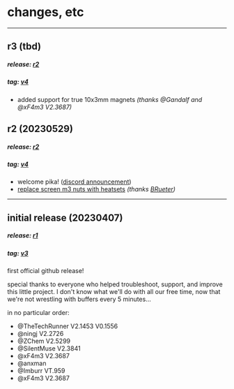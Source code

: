 # changes, etc
---

## r3 (tbd)
##### release: [r2](https://github.com/geoffrey-young/pika-filament-buffer/releases/tag/r3)
##### tag: [v4](https://github.com/geoffrey-young/pika-filament-buffer/releases/tag/v5)

- added support for true 10x3mm magnets *(thanks @Gandalf and @xF4m3 V2.3687)*


## r2 (20230529)
##### release: [r2](https://github.com/geoffrey-young/pika-filament-buffer/releases/tag/r2)
##### tag: [v4](https://github.com/geoffrey-young/pika-filament-buffer/releases/tag/v4)

- welcome pika! ([discord announcement](https://discord.com/channels/460117602945990666/909743915475816458/1102319721040334949))
- [replace screen m3 nuts with heatsets](https://github.com/geoffrey-young/pika-filament-buffer/pull/3) *(thanks [BRueter](https://github.com/brueter/))*

---
## initial release (20230407)
##### release: [r1](https://github.com/geoffrey-young/pika-filament-buffer/releases/tag/r1)
##### tag: [v3](https://github.com/geoffrey-young/pika-filament-buffer/releases/tag/v4)

first official github release!

special thanks to everyone who helped troubleshoot, support, and improve this little project.  I don't know what we'll do with all our free time, now that we're not wrestling with buffers every 5 minutes...

in no particular order:
- @TheTechRunner V2.1453 V0.1556
- @ningj V2.2726
- @ZChem V2.5299
- @SilentMuse V2.3841
- @xF4m3 V2.3687
- @anxman
- @Imburr VT.959
- @xF4m3 V2.3687
